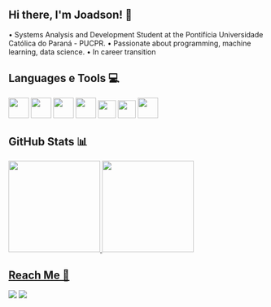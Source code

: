 ## Hi there, I'm Joadson! 👋
• Systems Analysis and Development Student at the Pontifícia Universidade Católica do Paraná - PUCPR.
• Passionate about programming, machine learning, data science.
• In career transition

## Languages e Tools 💻
<div>
<img src="https://cdn.jsdelivr.net/gh/devicons/devicon@latest/icons/html5/html5-original.svg" width="40" height="40"/>
<img src="https://cdn.jsdelivr.net/gh/devicons/devicon@latest/icons/css3/css3-original.svg" width="40" height="40"/>
<img src="https://cdn.jsdelivr.net/gh/devicons/devicon@latest/icons/javascript/javascript-plain.svg" width="40" height="40"/>
<img src="https://cdn.jsdelivr.net/gh/devicons/devicon@latest/icons/csharp/csharp-original.svg" width="40" height="40"/>
<img src="https://cdn.jsdelivr.net/gh/devicons/devicon@latest/icons/python/python-original.svg" width="35" height="35"/>
<img src="https://cdn.jsdelivr.net/gh/devicons/devicon@latest/icons/azure/azure-original.svg" width="35" height="35"/>
<img src="https://cdn.jsdelivr.net/gh/devicons/devicon@latest/icons/git/git-original.svg" width="40" height="40"/>

</div>

## GitHub Stats 📊
<div>
<a href="https://github.com/seu-usuário-aqui">
<img loading="lazy" height="180em" src="https://github-readme-stats.vercel.app/api/top-langs/?username=joadson3&layout=compact&langs_count=7&theme=dracula"/>
<img loading="lazy" height="180em" src="https://github-readme-stats.vercel.app/api?username=joadson3&show_icons=true&theme=dracula&include_all_commits=true&count_private=true"/>
</div>

## Reach Me 📍
<div>
<a href="https://www.linkedin.com/in/joadsonmt/" target="_blank"><img loading="lazy" src="https://img.shields.io/badge/-LinkedIn-%230077B5?style=for-the-badge&logo=linkedin&logoColor=white" target="_blank"></a> 
<a href="https://www.instagram.com/joadsonmt/" target="_blank"><img loading="lazy" src="https://img.shields.io/badge/-Instagram-%23E4405F?style=for-the-badge&logo=instagram&logoColor=white" target="_blank"></a>
</div>
